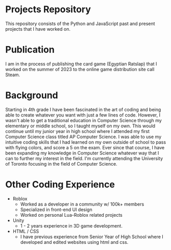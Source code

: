 # Projects Repository

This repository consists of the Python and JavaScript past and present projects that I have worked on.

# Publication

I am in the process of publishing the card game (Egyptian Ratslap) that I worked on the summer of 2023 to the online game distribution site call Steam.

# Background

Starting in 4th grade I have been fascinated in the art of coding and being able to create whatever you want with just a few lines of code. However, I wasn't able to get a traditional education in Computer Science through my elementary or middle school, so I taught myself on my own. This would continue until my junior year in high school where I attended my first Computer Science class titled AP Computer Science. I was able to use my intuitive coding skills that I had learned on my own outside of school to pass with flying colors, and score a 5 on the exam. Ever since that course, I have been expanding my knowledge in Computer Science whatever way that I can to further my interest in the field. I'm currently attending the University of Toronto focusing in the field of Computer Science.

# Other Coding Experience

- Roblox
    - Worked as a developer in a community w/ 100k+ members
    - Specialized in front-end UI design
    - Worked on personal Lua-Roblox related projects
- Unity
    - 1 - 2 years experience in 3D game development.
- HTML / CSS 
    - I have previous experience from Senior Year of High School where I developed and edited websites using html and css.